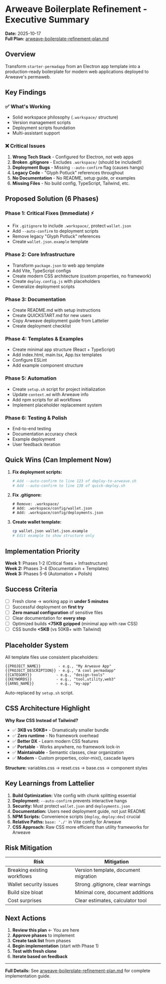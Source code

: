# Arweave Boilerplate Refinement - Executive Summary

**Date:** 2025-10-17  
**Full Plan:** [arweave-boilerplate-refinement-plan.md](./arweave-boilerplate-refinement-plan.md)

## Overview

Transform `starter-permadapp` from an Electron app template into a production-ready boilerplate for modern web applications deployed to Arweave's permaweb.

## Key Findings

### ✅ What's Working
- Solid workspace philosophy (`.workspace/` structure)
- Version management scripts
- Deployment scripts foundation
- Multi-assistant support

### ❌ Critical Issues
1. **Wrong Tech Stack** - Configured for Electron, not web apps
2. **Broken .gitignore** - Excludes `.workspace/` (should be included!)
3. **Deployment Bugs** - Missing `--auto-confirm` flag (causes hangs)
4. **Legacy Code** - "Glyph Potluck" references throughout
5. **No Documentation** - No README, setup guide, or examples
6. **Missing Files** - No build config, TypeScript, Tailwind, etc.

## Proposed Solution (6 Phases)

### Phase 1: Critical Fixes (Immediate) ⚡
- Fix `.gitignore` to include `.workspace/`, protect `wallet.json`
- Add `--auto-confirm` to deployment scripts
- Remove legacy "Glyph Potluck" references
- Create `wallet.json.example` template

### Phase 2: Core Infrastructure
- Transform `package.json` to web app template
- Add Vite, TypeScript configs
- Create modern CSS architecture (custom properties, no framework)
- Create `deploy.config.js` with placeholders
- Generalize deployment scripts

### Phase 3: Documentation
- Create README.md with setup instructions
- Create QUICKSTART.md for new users
- Copy Arweave deployment guide from Lattelier
- Create deployment checklist

### Phase 4: Templates & Examples
- Create minimal app structure (React + TypeScript)
- Add index.html, main.tsx, App.tsx templates
- Configure ESLint
- Add example component structure

### Phase 5: Automation
- Create `setup.sh` script for project initialization
- Update `context.md` with Arweave info
- Add npm scripts for all workflows
- Implement placeholder replacement system

### Phase 6: Testing & Polish
- End-to-end testing
- Documentation accuracy check
- Example deployment
- User feedback iteration

## Quick Wins (Can Implement Now)

1. **Fix deployment scripts:**
   ```bash
   # Add --auto-confirm to line 123 of deploy-to-arweave.sh
   # Add --auto-confirm to line 138 of quick-deploy.sh
   ```

2. **Fix .gitignore:**
   ```gitignore
   # Remove: .workspace/
   # Add: .workspace/config/wallet.json
   # Add: .workspace/config/deployments.json
   ```

3. **Create wallet template:**
   ```bash
   cp wallet.json wallet.json.example
   # Edit example to show structure only
   ```

## Implementation Priority

**Week 1:** Phases 1-2 (Critical fixes + Infrastructure)  
**Week 2:** Phases 3-4 (Documentation + Templates)  
**Week 3:** Phases 5-6 (Automation + Polish)

## Success Criteria

- [ ] Fresh clone → working app in **under 5 minutes**
- [ ] Successful deployment on **first try**
- [ ] **Zero manual configuration** of sensitive files
- [ ] Clear documentation for **every step**
- [ ] Optimized builds **<75KB gzipped** (minimal app with raw CSS)
- [ ] CSS bundle **<5KB** (vs 50KB+ with Tailwind)

## Placeholder System

All template files use consistent placeholders:

```
{{PROJECT_NAME}}        - e.g., "My Arweave App"
{{PROJECT_DESCRIPTION}} - e.g., "A cool permadapp"
{{CATEGORY}}           - e.g., "design-tools"
{{KEYWORDS}}           - e.g., "tool,utility,web3"
{{ARNS_NAME}}          - e.g., "my-app"
```

Auto-replaced by `setup.sh` script.

## CSS Architecture Highlight

**Why Raw CSS Instead of Tailwind?**
- ✅ **3KB vs 50KB+** - Dramatically smaller bundle
- ✅ **Zero runtime** - No framework overhead  
- ✅ **Better DX** - Learn modern CSS features
- ✅ **Portable** - Works anywhere, no framework lock-in
- ✅ **Maintainable** - Semantic classes, clear organization
- ✅ **Modern** - Custom properties, color-mix(), cascade layers

**Structure:** variables.css → reset.css → base.css → component styles

## Key Learnings from Lattelier

1. **Build Optimization:** Vite config with chunk splitting essential
2. **Deployment:** `--auto-confirm` prevents interactive hangs
3. **Security:** Must protect `wallet.json` and `deployments.json`
4. **Documentation:** Users need deployment guide, not just README
5. **NPM Scripts:** Convenience scripts (`deploy`, `deploy:dev`) crucial
6. **Relative Paths:** `base: './'` in Vite config for Arweave
7. **CSS Approach:** Raw CSS more efficient than utility frameworks for Arweave

## Risk Mitigation

| Risk | Mitigation |
|------|------------|
| Breaking existing workflows | Version template, document migration |
| Wallet security issues | Strong .gitignore, clear warnings |
| Build size bloat | Minimal core, document additions |
| Cost surprises | Clear estimates, calculator tool |

## Next Actions

1. **Review this plan** ← You are here
2. **Approve phases** to implement
3. **Create task list** from phases
4. **Begin implementation** (start with Phase 1)
5. **Test with fresh clone**
6. **Iterate based on feedback**

---

**Full Details:** See [arweave-boilerplate-refinement-plan.md](./arweave-boilerplate-refinement-plan.md) for complete implementation guide.

